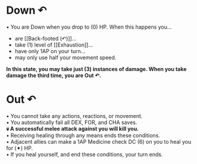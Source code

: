 # Down ↶
• You are Down when you drop to (0) HP. When this happens you…
+ are [[Back-footed (↶)]]...
+ take (1) level of [[Exhaustion]]…
+ have only 1AP on your turn...
+ may only use half your movement speed.

**In this state, you may take just (3) instances of damage. When you take damage the third time, you are Out ↶.**
# Out ↶
• You cannot take any actions, reactions, or movement.  
• You automatically fail all DEX, FOR, and CHA saves.  
**💀 A successful melee attack against you will kill you.**  
• Receiving healing through any means ends these conditions.  
• Adjacent allies can make a 1AP Medicine check DC (6) on you to heal you for (✦) HP.  
• If you heal yourself, and end these conditions, your turn ends.
